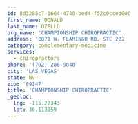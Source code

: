 ```yaml
---
id: 8d3285c7-1664-4740-bed4-f52c0cced080
first_name: DONALD
last_name: OZELLO
org_name: 'CHAMPIONSHIP CHIROPRACTIC'
address: '8871 W. FLAMINGO RD. STE 202'
category: complementary-medicine
services:
  - chiropractors
phone: '(702) 286-9040'
city: 'LAS VEGAS'
state: NV
zip: '89147'
title: 'CHAMPIONSHIP CHIROPRACTIC'
_geoloc:
  lng: -115.27343
  lat: 36.113059
---
```

